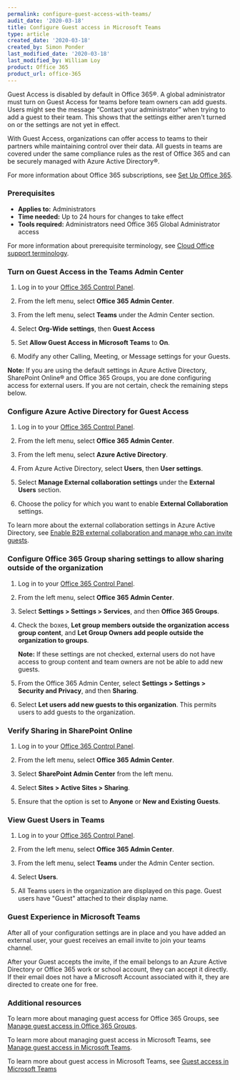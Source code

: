 ```yaml
---
permalink: configure-guest-access-with-teams/
audit_date: '2020-03-18'
title: Configure Guest access in Microsoft Teams
type: article
created_date: '2020-03-18'
created_by: Simon Ponder
last_modified_date: '2020-03-18'
last_modified_by: William Loy
product: Office 365
product_url: office-365
---
```


Guest Access is disabled by default in Office 365&reg;. A global administrator must turn on Guest Access for teams before team owners can add guests. Users might see the message “Contact your administrator” when trying to add a guest to their team. This shows that the settings either aren't turned on or the settings are not yet in effect.

With Guest Access, organizations can offer access to teams to their partners while maintaining control over their data. All guests in teams are covered under the same compliance rules as the rest of Office 365 and can be securely managed with Azure Active Directory&reg;.

For more information about Office 365 subscriptions, see [Set Up Office 365](/support/how-to/set-up-office-365).

### Prerequisites

- **Applies to:** Administrators
- **Time needed:** Up to 24 hours for changes to take effect
- **Tools required:** Administrators need Office 365 Global Administrator access

For more information about prerequisite terminology, see [Cloud Office support terminology](/support/how-to/cloud-office-support-terminology).

### Turn on Guest Access in the Teams Admin Center

1.	Log in to your [Office 365 Control Panel](https://office365.cp.rackspace.com).

2.	From the left menu, select **Office 365 Admin Center**.

3.  From the left menu, select **Teams** under the Admin Center section.

4.  Select **Org-Wide settings**, then **Guest Access**

5.  Set **Allow Guest Access in Microsoft Teams** to **On**.

6.  Modify any other Calling, Meeting, or Message settings for your Guests.

**Note:** If you are using the default settings in Azure Active Directory, SharePoint Online&reg; and Office 365 Groups, you are done configuring access for external users. If you are not certain, check the remaining steps below.

### Configure Azure Active Directory for Guest Access

1.	Log in to your [Office 365 Control Panel](https://office365.cp.rackspace.com).

2.	From the left menu, select **Office 365 Admin Center**.

3.  From the left menu, select **Azure Active Directory**.

4.  From Azure Active Directory, select **Users**, then **User settings**.

5.  Select **Manage External collaboration settings** under the **External Users** section.

6.  Choose the policy for which you want to enable **External Collaboration** settings.

To learn more about the external collaboration settings in Azure Active Directory, see [Enable B2B external collaboration and manage who can invite guests](https://docs.microsoft.com/en-us/azure/active-directory/b2b/delegate-invitations).

### Configure Office 365 Group sharing settings to allow sharing outside of the organization

1. Log in to your [Office 365 Control Panel](https://office365.cp.rackspace.com).

2. From the left menu, select **Office 365 Admin Center**.

3. Select **Settings > Settings > Services**, and then **Office 365 Groups**.

4. Check the boxes, **Let group members outside the organization access group content**, and **Let Group Owners add people outside the organization to groups**.

   **Note:** If these settings are not checked, external users do not have access to group content and team owners are not be able to add new guests.

5. From the Office 365 Admin Center, select **Settings > Settings > Security and Privacy**, and then **Sharing**.

6. Select **Let users add new guests to this organization**. This permits users to add guests to the organization.

### Verify Sharing in SharePoint Online

1.	Log in to your [Office 365 Control Panel](https://office365.cp.rackspace.com).

2.	From the left menu, select **Office 365 Admin Center**.

3.  Select **SharePoint Admin Center** from the left menu.

4.  Select **Sites > Active Sites > Sharing**.

5.  Ensure that the option is set to **Anyone** or **New and Existing Guests**.

### View Guest Users in Teams

1.	Log in to your [Office 365 Control Panel](https://office365.cp.rackspace.com).

2.	From the left menu, select **Office 365 Admin Center**.

3.  From the left menu, select **Teams** under the Admin Center section.

4.  Select **Users**.

5.  All Teams users in the organization are displayed on this page. Guest users have "Guest" attached to their display name.

### Guest Experience in Microsoft Teams

After all of your configuration settings are in place and you have added an external user, your guest receives an email invite to join your teams channel.

After your Guest accepts the invite, if the email belongs to an Azure Active Directory or Office 365 work or school account, they can accept it directly. If their email does not have a Microsoft Account associated with it, they are directed to create one for free.

### Additional resources

To learn more about managing guest access for Office 365 Groups, see [Manage guest access in Office 365 Groups](https://docs.microsoft.com/en-us/microsoft-365/admin/create-groups/manage-guest-access-in-groups?view=o365-worldwide).

To learn more about managing guest access in Microsoft Teams, see [Manage guest access in Microsoft Teams](https://docs.microsoft.com/en-us/microsoftteams/manage-guests).

To learn more about guest access in Microsoft Teams, see [Guest access in Microsoft Teams](https://docs.microsoft.com/en-us/microsoftteams/guest-access)
